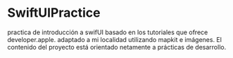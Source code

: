 # SwiftUIPractice
practica de introducción a swifUI basado en los tutoriales que ofrece developer.apple. adaptado a mi localidad utilizando mapkit e imágenes. 
El contenido del proyecto está orientado netamente a prácticas de desarrollo.
